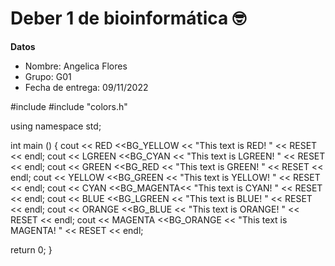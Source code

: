 # Deber 1 de bioinformática 🤓
 **Datos**
- Nombre: Angelica Flores
- Grupo: G01
- Fecha de entrega: 09/11/2022

#include <iostream>
#include "colors.h"

using namespace std;

int main () {
  cout << RED     <<BG_YELLOW << "This text is RED!      " << RESET << endl;
  cout << LGREEN  <<BG_CYAN   << "This text is LGREEN!   " << RESET << endl;
  cout << GREEN   <<BG_RED    << "This text is GREEN!    " << RESET << endl;
  cout << YELLOW  <<BG_GREEN  << "This text is YELLOW!   " << RESET << endl;
  cout << CYAN    <<BG_MAGENTA<< "This text is CYAN!     " << RESET << endl;
  cout << BLUE    <<BG_LGREEN << "This text is BLUE!     " << RESET << endl;
  cout << ORANGE  <<BG_BLUE   << "This text is ORANGE!   " << RESET << endl;
  cout << MAGENTA <<BG_ORANGE << "This text is MAGENTA!  " << RESET << endl;
 
  return 0;
}

